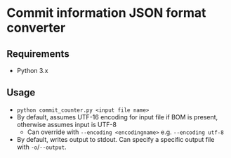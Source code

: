# Commit information JSON format converter

## Requirements
 * Python 3.x
 
## Usage
 * `python commit_counter.py <input file name>`
 * By default, assumes UTF-16 encoding for input file if BOM is present, otherwise assumes input is UTF-8
 	* Can override with `--encoding <encodingname>` e.g. `--encoding utf-8` 
 * By default, writes output to stdout. Can specify a specific output file with `-o`/`--output`.
